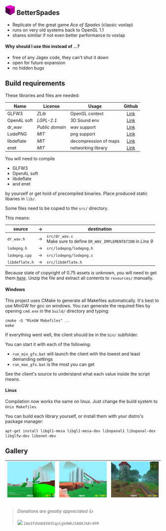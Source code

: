 ## ![](resources/icon.png) BetterSpades

* Replicate of the great game *Ace of Spades* (classic voxlap)
* runs on very old systems back to OpenGL 1.1
* shares similiar if not even better performance to voxlap

#### Why should I use this instead of ...?

* free of any Jagex code, they can't shut it down
* open for future expansion
* no hidden bugs

## Build requirements

These libraries and files are needed:

| Name        | License         | Usage                 | Github                                         |
| ----------- | --------------- | --------------------- | :--------------------------------------------: |
| GLFW3       | *ZLib*          | OpenGL context        | [Link](https://github.com/glfw/glfw)           |
| OpenAL soft | *LGPL-2.1*      | 3D Sound env          | [Link](https://github.com/kcat/openal-soft)    |
| dr_wav      | *Public domain* | wav support           | [Link](https://github.com/mackron/dr_libs/)    |
| LodePNG     | *MIT*           | png support           | [Link](https://github.com/lvandeve/lodepng)    |
| libdeflate  | *MIT*           | decompression of maps | [Link](https://github.com/ebiggers/libdeflate) |
| enet        | *MIT*           | networking library    | [Link](https://github.com/lsalzman/enet)       |

You will need to compile

* GLFW3
* OpenAL soft
* libdeflate
* and enet

by yourself or get hold of precompiled binaries. Place produced static libaries in `lib/`.

Some files need to be copied to the `src/` directory.

This means:

| source         | &rightarrow; | destination |
| -------------- | ------------ | ----------- |
| `dr_wav.h`     | &rightarrow; | `src/dr_wav.c` <br /> Make sure to define `DR_WAV_IMPLEMENTATION` in *Line 9* |
| `lodepng.h`    | &rightarrow; | `src/lodepng/lodepng.h` |
| `lodepng.cpp`  | &rightarrow; | `src/lodepng/lodepng.c` |
| `libdeflate.h` | &rightarrow; | `src/libdeflate.h` |

Because state of copyright of 0.75 assets is unknown, you will need to get them *[here](http://aos.party/bsresources.zip)*. Unzip the file and extract all contents to `resources/` manually.

#### Windows

This project uses CMake to generate all Makefiles automatically. It's best to use MinGW for gcc on windows. You can generate the required files by opening `cmd.exe` in the `build/` directory and typing:
```
cmake -G "MinGW Makefiles" ..
make
```
If everything went well, the client should be in the `bin/` subfolder.

You can start it with each of the following:

* `run_min_gfx.bat` will launch the client with the lowest and least demanding settings
* `run_max_gfx.bat` is the most you can get

See the client's source to understand what each value inside the script means.

#### Linux

Compilation now works the same on linux. Just change the build system to `Unix Makefiles`.

You can build each library yourself, or install them with your distro's package manager:
```
apt-get install libgl1-mesa libgl1-mesa-dev libopenal1 libopenal-dev libglfw-dev libenet-dev
```

## Gallery

| <img src="/docs/pic01.png" width="250px"> | <img src="/docs/pic02.png" width="250px"> | <img src="/docs/pic03.png" width="250px"> |
| :-: | :-: | :-: |

##

>*Donations are greatly appreciated* :+1:
>
><img src="https://bitaps.com/static/img/bitcoin.svg" height="30px"> `1AeSfdVmbEX6VCqxCgk9WkzSA8XJkKr4FM`
